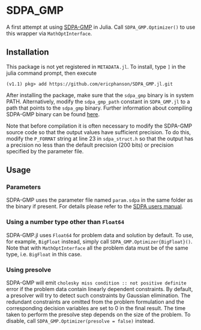 # SDPA_GMP

A first attempt at using [SDPA-GMP](http://sdpa.sourceforge.net/download.html#sdpa-gmp) in Julia. Call `SDPA_GMP.Optimizer()` to use this wrapper via `MathOptInterface`. 

## Installation

This package is not yet registered in `METADATA.jl`. To install, type `]` in the julia command prompt, then execute

```
(v1.1) pkg> add https://github.com/ericphanson/SDPA_GMP.jl.git
```

After installing the package, make sure that the `sdpa_gmp` binary is in system PATH. Alternatively, modify the `sdpa_gmp_path` constant in `SDPA_GMP.jl` to a path that points to the `sdpa_gmp` binary. Further information about compiling SDPA-GMP binary can be found [here](https://sourceforge.net/projects/sdpa/files/sdpa-gmp/sdpa-gmp.7.1.2-install.txt). 

Note that before compilation it is often necessary to modify the SDPA-GMP source code so that the output values have sufficient precision. To do this, modify the `P_FORMAT` string at line 23 in `sdpa_struct.h` so that the output has a precision no less than the default precision (200 bits) or precision specified by the parameter file. 

## Usage

### Parameters

SDPA-GMP uses the parameter file named `param.sdpa` in the same folder as the binary if present. For details please refer to the [SDPA users manual](https://sourceforge.net/projects/sdpa/files/sdpa/sdpa.7.1.1.manual.20080618.pdf).

### Using a number type other than `Float64`

SDPA-GMP.jl uses `Float64` for problem data and solution by default. To use, for example, `BigFloat` instead, simply call `SDPA_GMP.Optimizer{BigFloat}()`. Note that with `MathOptInterface` all the problem data must be of the same type, i.e. `BigFloat` in this case. 

### Using presolve

SDPA-GMP will emit `cholesky miss condition :: not positive definite` error if the problem data contain linearly dependent constraints. By default, a presolver will try to detect such constraints by Gaussian elimination. The redundant constraints are omitted from the problem formulation and the corresponding decision variables are set to 0 in the final result. The time taken to perform the presolve step depends on the size of the problem. To disable, call `SDPA_GMP.Optimizer(presolve = false)` instead. 
